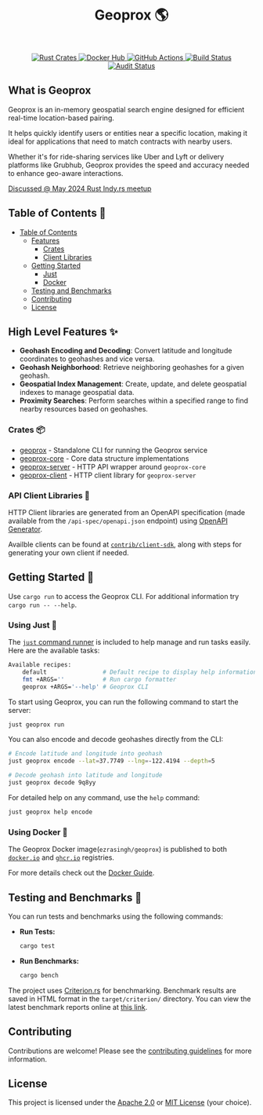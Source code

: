 <div align="center">
  <h1>Geoprox 🌎</h1>
</div>
<br>
<p align="center">
  <a href="https://crates.io/search?q=geoprox">
    <img src="https://img.shields.io/badge/rust-%23000000.svg?style=for-the-badge&logo=rust&logoColor=white" alt="Rust Crates">
  </a>
  <a href="https://hub.docker.com/repository/docker/ezrasingh/geoprox/">
    <img src="https://img.shields.io/badge/docker-%230db7ed.svg?style=for-the-badge&logo=docker&logoColor=white" alt="Docker Hub">
  </a>
  <a href="https://github.com/ezrasingh/geoprox/actions/">
    <img src="https://img.shields.io/badge/github%20actions-%232671E5.svg?style=for-the-badge&logo=githubactions&logoColor=white" alt="GitHub Actions">
  </a>
  <a href="https://github.com/ezrasingh/geoprox/actions/workflows/ci.yml">
    <img src="https://github.com/ezrasingh/geoprox/actions/workflows/ci.yml/badge.svg" alt="Build Status">
  </a>
  <a href="https://github.com/ezrasingh/geoprox/actions/workflows/audit.yml">
    <img src="https://github.com/ezrasingh/geoprox/actions/workflows/audit.yml/badge.svg" alt="Audit Status">
  </a>
</p>

## What is Geoprox

Geoprox is an in-memory geospatial search engine designed for efficient real-time location-based pairing.

It helps quickly identify users or entities near a specific location, making it ideal for applications that need to match contracts with nearby users.

Whether it's for ride-sharing services like Uber and Lyft or delivery platforms like Grubhub, Geoprox provides the speed and accuracy needed to enhance geo-aware interactions.

[Discussed @ May 2024 Rust Indy.rs meetup](https://gitlab.com/indyrs/may2024/-/blob/main/Geo-Proximity-Detection-With-Rust.pdf)

## Table of Contents 📖

- [Table of Contents](#table-of-contents)
  - [Features](#high-level-features)
    - [Crates](#crates)
    - [Client Libraries](#api-client-libraries)
  - [Getting Started](#getting-started)
    - [Just](#using-just)
    - [Docker](#using-docker)
  - [Testing and Benchmarks](#testing-and-benchmarks)
  - [Contributing](#contributing)
  - [License](#license)

## High Level Features ✨

- **Geohash Encoding and Decoding**: Convert latitude and longitude coordinates to geohashes and vice versa.
- **Geohash Neighborhood**: Retrieve neighboring geohashes for a given geohash.
- **Geospatial Index Management**: Create, update, and delete geospatial indexes to manage geospatial data.
- **Proximity Searches**: Perform searches within a specified range to find nearby resources based on geohashes.

### Crates 📦

- [geoprox](geoprox/) - Standalone CLI for running the Geoprox service
- [geoprox-core](geoprox-core/) - Core data structure implementations
- [geoprox-server](geoprox-server/) - HTTP API wrapper around `geoprox-core`
- [geoprox-client](contrib/client-sdk/rust/) - HTTP client library for `geoprox-server`

### API Client Libraries 🔌

HTTP Client libraries are generated from an OpenAPI specification (made available from the `/api-spec/openapi.json` endpoint) using [OpenAPI Generator](https://github.com/OpenAPITools/openapi-generator/).

Availble clients can be found at [`contrib/client-sdk`](contrib/client-sdk/), along with steps for generating your own client if needed.

## Getting Started 🚀

Use `cargo run` to access the Geoprox CLI. For additional information try `cargo run -- --help`.

### Using Just 🦾

The [`just` command runner](https://github.com/casey/just) is included to help manage and run tasks easily. Here are the available tasks:

```sh
Available recipes:
    default                # Default recipe to display help information
    fmt +ARGS=''           # Run cargo formatter
    geoprox +ARGS='--help' # Geoprox CLI
```

To start using Geoprox, you can run the following command to start the server:

```sh
just geoprox run
```

You can also encode and decode geohashes directly from the CLI:

```sh
# Encode latitude and longitude into geohash
just geoprox encode --lat=37.7749 --lng=-122.4194 --depth=5

# Decode geohash into latitude and longitude
just geoprox decode 9q8yy
```

For detailed help on any command, use the `help` command:

```sh
just geoprox help encode
```

### Using Docker 🐋

The Geoprox Docker image(`ezrasingh/geoprox`) is published to both [`docker.io`](https://hub.docker.com/repository/docker/ezrasingh/geoprox/) and [`ghcr.io`](https://github.com/ezrasingh/geoprox/pkgs/container/geoprox) registries.

For more details check out the [Docker Guide](contrib/docker/).

## Testing and Benchmarks 🧪

You can run tests and benchmarks using the following commands:

- **Run Tests:**

  ```sh
  cargo test
  ```

- **Run Benchmarks:**
  ```sh
  cargo bench
  ```

The project uses [Criterion.rs](https://github.com/bheisler/criterion.rs) for benchmarking. Benchmark results are saved in HTML format in the `target/criterion/` directory. You can view the latest benchmark reports online at [this link](https://ezrasingh.github.io/geoprox/bench/).

## Contributing

Contributions are welcome! Please see the [contributing guidelines](CONTRIBUTING.md) for more information.

## License

This project is licensed under the [Apache 2.0](LICENSE-APACHE) or [MIT License](LICENSE-MIT) (your choice).
